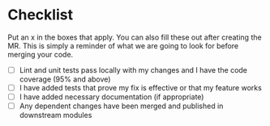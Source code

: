 # Checklist
Put an x in the boxes that apply. You can also fill these out after creating the MR. This is simply a reminder of what we are going to look for before merging your code.

 - [ ] Lint and unit tests pass locally with my changes and I have the code coverage (95% and above)
 - [ ] I have added tests that prove my fix is effective or that my feature works
 - [ ] I have added necessary documentation (if appropriate)
 - [ ] Any dependent changes have been merged and published in downstream modules
